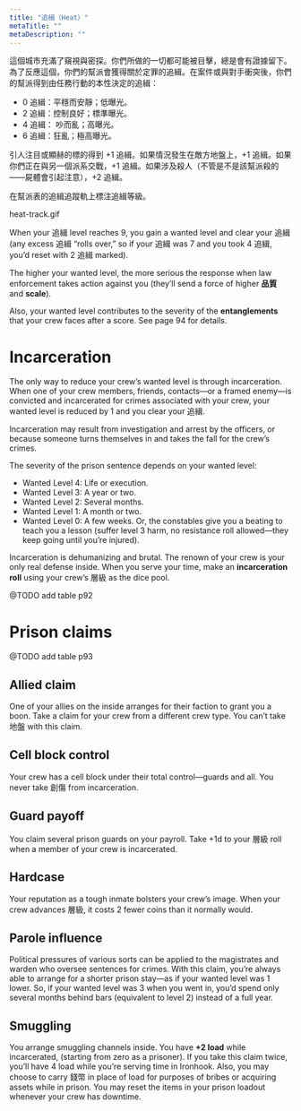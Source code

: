 ```yaml
---
title: "追緝（Heat）"
metaTitle: ""
metaDescription: ""
---
```


這個城市充滿了窺視與密探。你們所做的一切都可能被目擊，總是會有證據留下。為了反應這個，你們的幫派會獲得關於定罪的<span class="game-term">追緝</span>。在案件或與對手衝突後，你們的幫派得到由任務行動的本性決定的<span class="game-term">追緝</span>：

* <span class="game-term">0 追緝：</span>平穩而安靜；低曝光。
* <span class="game-term">2 追緝：</span>控制良好；標準曝光。
* <span class="game-term">4 追緝： </span>吵而亂；高曝光。
* <span class="game-term">6 追緝：</span>狂亂；極高曝光。

引人注目或顯赫的標的得到 +1 <span class="game-term">追緝</span>。如果情況發生在敵方地盤上，+1 <span class="game-term">追緝</span>。如果你們正在與另一個派系交戰，+1 <span class="game-term">追緝</span>。如果涉及殺人（不管是不是該幫派殺的——屍體會引起注意），+2 <span class="game-term">追緝</span>。

在幫派表的<span class="game-term">追緝</span>追蹤軌上標注<span class="game-term">追緝</span>等級。

heat-track.gif

When your <span class="game-term">追緝</span> level reaches 9, you gain a <span class="game-term">wanted level</span> and clear your <span class="game-term">追緝</span> (any excess <span class="game-term">追緝</span> “rolls over,” so if your <span class="game-term">追緝</span> was 7 and you took 4 <span class="game-term">追緝</span>, you’d reset with 2 <span class="game-term">追緝</span> marked).

The higher your <span class="game-term">wanted level</span>, the more serious the response when law enforcement takes action against you (they’ll send a force of higher **品質** and **scale**).

Also, your <span class="game-term">wanted level</span> contributes to the severity of the **entanglements** that your crew faces after a score. See page <a>94</a> for details.

# Incarceration

The only way to reduce your crew’s <span class="game-term">wanted level</span> is through incarceration. When one of your crew members, friends, contacts—or a framed enemy—is convicted and incarcerated for crimes associated with your crew, your <span class="game-term">wanted level</span> is reduced by 1 and you clear your <span class="game-term">追緝</span>.

Incarceration may result from investigation and arrest by the officers, or because someone turns themselves in and takes the fall for the crew’s crimes.

The severity of the prison sentence depends on your <span class="game-term">wanted level</span>:

* <span class="game-term">Wanted Level 4: </span>Life or execution.
* <span class="game-term">Wanted Level 3:</span> A year or two.
* <span class="game-term">Wanted Level 2:</span> Several months.
* <span class="game-term">Wanted Level 1:</span> A month or two.
* <span class="game-term">Wanted Level 0:</span> A few weeks. Or, the constables give you a beating to teach you a lesson (suffer level 3 harm, no resistance roll allowed—they keep going until you’re injured).

Incarceration is dehumanizing and brutal. The renown of your crew is your only real defense inside. When you serve your time, make an **incarceration roll** using your crew’s 層級 as the dice pool.

@TODO add table p92

# Prison claims

@TODO add table p93

## Allied claim

One of your allies on the inside arranges for their faction to grant you a boon. Take a claim for your crew from a different crew type. You can’t take 地盤 with this claim.

## Cell block control

Your crew has a cell block under their total control—guards and all. You never take <span class="game-term">創傷</span> from incarceration.

## Guard payoff

You claim several prison guards on your payroll. Take +1d to your 層級 roll when a member of your crew is incarcerated.

## Hardcase

Your reputation as a tough inmate bolsters your crew’s image. When your crew advances 層級, it costs 2 fewer <span class="game-term">coins</span> than it normally would.

## Parole influence

Political pressures of various sorts can be applied to the magistrates and warden who oversee sentences for crimes. With this claim, you’re always able to arrange for a shorter prison stay—as if your <span class="game-term">wanted level</span> was 1 lower. So, if your <span class="game-term">wanted level</span> was 3 when you went in, you’d spend only several months behind bars (equivalent to level 2) instead of a full year.

## Smuggling

You arrange smuggling channels inside. You have **+2 load** while incarcerated, (starting from zero as a prisoner). If you take this claim twice, you’ll have 4 load while you’re serving time in Ironhook. Also, you may choose to carry <span class="game-term">錢幣</span> in place of load for purposes of bribes or acquiring assets while in prison. You may reset the items in your prison loadout whenever your crew has downtime.
